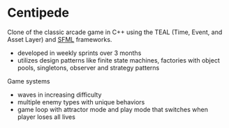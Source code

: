 # Centipede

Clone of the classic arcade game in C++ using the TEAL (Time, Event, and Asset Layer) and [SFML](https://www.sfml-dev.org/) frameworks.
- developed in weekly sprints over 3 months
- utilizes design patterns like finite state machines, factories with object pools, singletons, observer and strategy patterns

Game systems
- waves in increasing difficulty
- multiple enemy types with unique behaviors
- game loop with attractor mode and play mode that switches when player loses all lives
